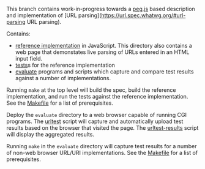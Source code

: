 This branch contains work-in-progress towards a [peg.js](http://pegjs.majda.cz/)
based description and implementation of
[URL parsing](https://url.spec.whatwg.org/#url-parsing URL parsing).

Contains:
   * [reference implementation](https://github.com/rubys/url/tree/peg.js/reference-implementation)
     in JavaScript.  This directory also contains a web page that demonstates
     live parsing of URLs entered in an HTML input field.
   * [tests](https://github.com/rubys/url/tree/peg.js/test)s for the reference
     implementation
   * [evaluate](https://github.com/rubys/url/tree/peg.js/evaluate) programs
     and scripts which capture and compare test results against a number
     of implementations.

Running `make` at the top level will build the spec, build the reference
implementation, and run the tests against the reference implementation.  See
the [Makefile](https://github.com/rubys/url/tree/peg.js/Makefile) for a list
of prerequisites.

Deploy the `evaluate` directory to a web browser capable of running CGI
programs.  The
[urltest](https://github.com/rubys/url/tree/peg.js/evaluate/urltest.cgi)
script will capture and automatically upload test results based on the browser
that visited the page.  The
[urltest-results](https://github.com/rubys/url/tree/peg.js/evaluate/urltest-results.cgi)
script will display the aggregated results.

Running `make` in the `evaluate` directory will capture test results for a
number of non-web browser URL/URI implementations.  See the
[Makefile](https://github.com/rubys/url/tree/peg.js/evaluate/Makefile) for a
list of prerequisites.
